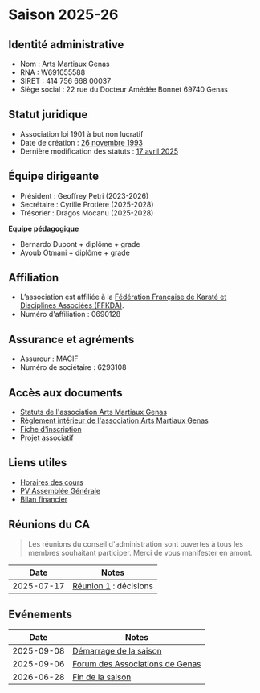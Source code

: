 # Saison 2025-26

## Identité administrative

- Nom : Arts Martiaux Genas
- RNA : W691055588
- SIRET : 414 756 668 00037
- Siège social : 22 rue du Docteur Amédée Bonnet 69740 Genas

## Statut juridique

- Association loi 1901 à but non lucratif
- Date de création : [26 novembre 1993](/docs/legal/rfc/rfc-1-karate-genas-esga)
- Dernière modification des statuts : [17 avril 2025](/docs/legal/rfc/rfc-7-statuts-arts-martiaux-genas)

## Équipe dirigeante

- Président : Geoffrey Petri (2023-2026)
- Secrétaire : Cyrille Protière (2025-2028)
- Trésorier : Dragos Mocanu (2025-2028)

**Equipe pédagogique**

- Bernardo Dupont + diplôme + grade
- Ayoub Otmani + diplôme + grade

## Affiliation

- L’association est affiliée à la [Fédération Française de Karaté et Disciplines Associées (FFKDA)](https://www.ffkarate.fr).
- Numéro d'affiliation : 0690128

## Assurance et agréments

- Assureur : MACIF
- Numéro de sociétaire : 6293108

## Accès aux documents

- [Statuts de l'association Arts Martiaux Genas](/docs/legal/rfc/rfc-7-statuts-arts-martiaux-genas) <Badge type="info" text="2025" />
- [Règlement intérieur de l'association Arts Martiaux Genas](reglement) <Badge type="info" text="2025" />
- [Fiche d'inscription](inscription)
- [Projet associatif](/docs/legal/projet)

## Liens utiles

- [Horaires des cours](horaires) <Badge type="info" text="2025" /> <Badge type="warning" text="en cours" />
- [PV Assemblée Générale](ag/pv) <Badge type="warning" text="en cours" />
- [Bilan financier](bilan) <Badge type="warning" text="en cours" />

## Réunions du CA

> Les réunions du conseil d'administration sont ouvertes à tous les membres souhaitant participer. Merci de vous manifester en amont.

| Date       | Notes |
| ---------- | ----- |
| 2025-07-17 | [Réunion 1](ca/2025-07-17/pv) : décisions |

## Evénements

| Date       | Notes |
| ---------- |------ |
| 2025-09-08 | [Démarrage de la saison]() |
| 2025-09-06 | [Forum des Associations de Genas]() |
| 2026-06-28 | [Fin de la saison]() |
